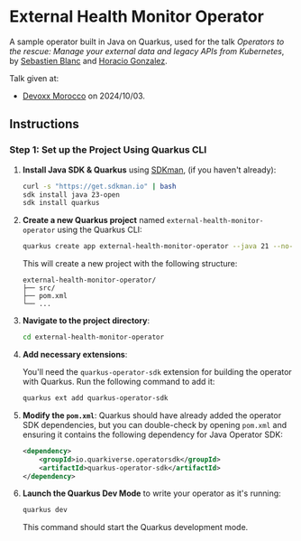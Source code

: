 # External Health Monitor Operator

A sample operator built in Java on Quarkus, used for the talk _Operators to the rescue: Manage your external data and legacy APIs from Kubernetes_, by [Sebastien Blanc](https://github.com/sebastienblanc) and [Horacio Gonzalez](https://github.com/lostinbrittany).

Talk given at:

- [Devoxx Morocco](https://devoxx.ma/talk/operators-to-the-rescue-manage-your-external-data-and-legacy-apis-from-kubernetes/) on 2024/10/03.

## Instructions

### Step 1: **Set up the Project Using Quarkus CLI**

1. **Install Java SDK & Quarkus**  using [SDKman](https://sdkman.io/), (if you haven't already):

   ```bash
   curl -s "https://get.sdkman.io" | bash
   sdk install java 23-open
   sdk install quarkus
   ```

2. **Create a new Quarkus project** named `external-health-monitor-operator` using the Quarkus CLI:

   ```bash
   quarkus create app external-health-monitor-operator --java 21 --no-code
   ```

   This will create a new project with the following structure:

   ```
   external-health-monitor-operator/
   ├── src/
   ├── pom.xml
   └── ...
   ```

3. **Navigate to the project directory**:
   
   ```bash
   cd external-health-monitor-operator
   ```

4. **Add necessary extensions**:
   
   You'll need the `quarkus-operator-sdk` extension for building the operator with Quarkus. Run the following command to add it:
   
   ```bash
   quarkus ext add quarkus-operator-sdk
   ```

5. **Modify the `pom.xml`**:
   Quarkus should have already added the operator SDK dependencies, but you can double-check by opening `pom.xml` and ensuring it contains the following dependency for Java Operator SDK:

   ```xml
   <dependency>
       <groupId>io.quarkiverse.operatorsdk</groupId>
       <artifactId>quarkus-operator-sdk</artifactId>
   </dependency>
   ```

6. **Launch the Quarkus Dev Mode** to write your operator as it's running:

   ```bash
   quarkus dev
   ```

   This command should start the Quarkus development mode.
